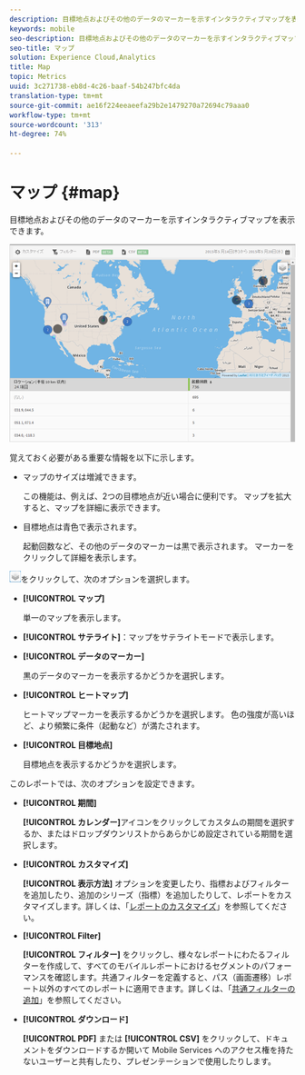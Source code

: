 ```yaml
---
description: 目標地点およびその他のデータのマーカーを示すインタラクティブマップを表示できます。
keywords: mobile
seo-description: 目標地点およびその他のデータのマーカーを示すインタラクティブマップを表示できます。
seo-title: マップ
solution: Experience Cloud,Analytics
title: Map
topic: Metrics
uuid: 3c271738-eb8d-4c26-baaf-54b247bfc4da
translation-type: tm+mt
source-git-commit: ae16f224eeaeefa29b2e1479270a72694c79aaa0
workflow-type: tm+mt
source-wordcount: '313'
ht-degree: 74%

---
```



# マップ {#map}

目標地点およびその他のデータのマーカーを示すインタラクティブマップを表示できます。

![](assets/map.png)

覚えておく必要がある重要な情報を以下に示します。

* マップのサイズは増減できます。

   この機能は、例えば、2つの目標地点が近い場合に便利です。 マップを拡大すると、マップを詳細に表示できます。
* 目標地点は青色で表示されます。

   起動回数など、その他のデータのマーカーは黒で表示されます。 マーカーをクリックして詳細を表示します。

![レイヤーす。](assets/map_layers.png)をクリックして、次のオプションを選択します。

* **[!UICONTROL マップ]**

   単一のマップを表示します。

* **[!UICONTROL サテライト]**：マップをサテライトモードで表示します。

* **[!UICONTROL データのマーカー]**

   黒のデータのマーカーを表示するかどうかを選択します。

* **[!UICONTROL ヒートマップ]**

   ヒートマップマーカーを表示するかどうかを選択します。 色の強度が高いほど、より頻繁に条件（起動など）が満たされます。

* **[!UICONTROL 目標地点]**

   目標地点を表示するかどうかを選択します。

このレポートでは、次のオプションを設定できます。

* **[!UICONTROL 期間]**

   **[!UICONTROL カレンダー]**&#x200B;アイコンをクリックしてカスタムの期間を選択するか、またはドロップダウンリストからあらかじめ設定されている期間を選択します。

* **[!UICONTROL カスタマイズ]**

   **[!UICONTROL 表示方法]** オプションを変更したり、指標およびフィルターを追加したり、追加のシリーズ（指標）を追加したりして、レポートをカスタマイズします。詳しくは、「[レポートのカスタマイズ](/help/using/usage/reports-customize/t-reports-customize.md)」を参照してください。

* **[!UICONTROL Filter]**

   **[!UICONTROL フィルター]** をクリックし、様々なレポートにわたるフィルターを作成して、すべてのモバイルレポートにおけるセグメントのパフォーマンスを確認します。共通フィルターを定義すると、パス（画面遷移）レポート以外のすべてのレポートに適用できます。詳しくは、「[共通フィルターの追加](/help/using/usage/reports-customize/t-sticky-filter.md)」を参照してください。

* **[!UICONTROL ダウンロード]**

   **[!UICONTROL PDF]** または **[!UICONTROL CSV]** をクリックして、ドキュメントをダウンロードするか開いて Mobile Services へのアクセス権を持たないユーザーと共有したり、プレゼンテーションで使用したりします。